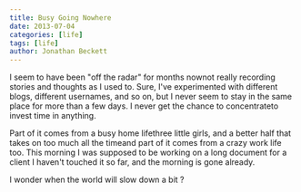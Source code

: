 ```yaml
---
title: Busy Going Nowhere
date: 2013-07-04
categories: [life]
tags: [life]
author: Jonathan Beckett
---
```


I seem to have been "off the radar" for months nownot really recording stories and thoughts as I used to. Sure, I've experimented with different blogs, different usernames, and so on, but I never seem to stay in the same place for more than a few days. I never get the chance to concentrateto invest time in anything.

Part of it comes from a busy home lifethree little girls, and a better half that takes on too much all the timeand part of it comes from a crazy work life too. This morning I was supposed to be working on a long document for a client I haven't touched it so far, and the morning is gone already.

I wonder when the world will slow down a bit ?